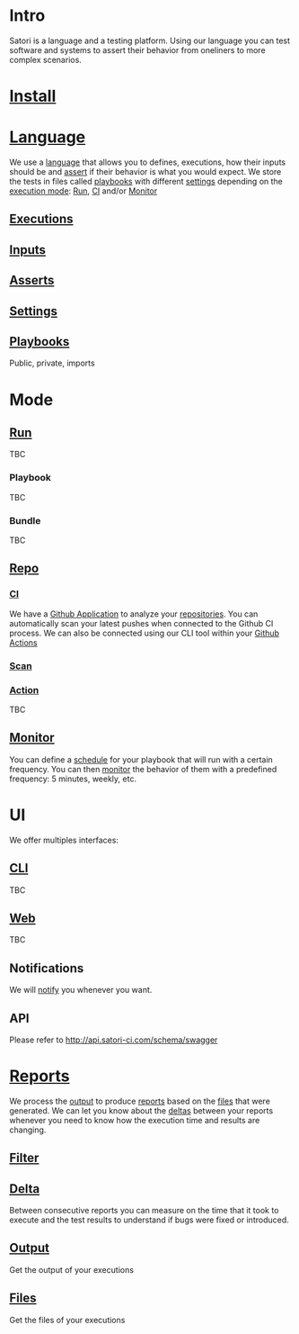 # Intro

Satori is a language and a testing platform. Using our language you can test software and systems to assert their behavior from oneliners to more complex scenarios.

# [Install](install.md)

# [Language](language.md)
We use a [language](language.md) that allows you to defines, executions, how their inputs should be and [assert](asserts.md) if their behavior is what you would expect. We store the tests in files called [playbooks](playbooks.md) with different [settings](settings.md) depending on the [execution mode](execution.md): [Run](execution_run.md), [CI](execution_ci.md) and/or [Monitor](execution_monitor.md)

## [Executions](language_execution.md)

## [Inputs](language_inputs.md)

## [Asserts](language_asserts.md)

## [Settings](language_settings.md)

## [Playbooks](language_playbooks)

Public, private, imports

# Mode

## [Run](execution_run.md)

TBC

### Playbook

TBC

### Bundle

TBC

## [Repo](repo.md)

### [CI](repo_ci.md)
We have a [Github Application](https://github.com/apps/satorici) to analyze your [repositories](repo.md).
You can automatically scan your latest pushes when connected to the Github CI process. We can also be connected using our CLI tool within your [Github Actions](execution_github_action.md)

### [Scan](repo_scan.md)

### [Action](repo_action.md)


TBC

## [Monitor](execution_monitor.md)

You can define a [schedule](settings.md) for your playbook that will run with a certain frequency. You can then [monitor](execution_monitor.md) the behavior of them with a predefined frequency: 5 minutes, weekly, etc.

# UI

We offer multiples interfaces:

## [CLI](ui_cli.md)

TBC


## [Web](ui_web.md)

TBC

## Notifications

We will [notify](notifications.md) you whenever you want. 

## API

Please refer to http://api.satori-ci.com/schema/swagger

# [Reports](reports.md)

We process the [output](output.md) to produce [reports](reports.md) based on the [files](files.md) that were generated. We can let you know about the [deltas](delta.md) between your reports whenever you need to know how the execution time and results are changing.

## [Filter](report_filter.md)

## [Delta](report_delta.md)

Between consecutive reports you can measure on the time that it took to execute and the test results to understand if bugs were fixed or introduced.

## [Output](report_output.md)

Get the output of your executions

## [Files](report_files.md)

Get the files of your executions
